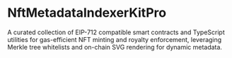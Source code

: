 # NftMetadataIndexerKitPro
A curated collection of EIP-712 compatible smart contracts and TypeScript utilities for gas-efficient NFT minting and royalty enforcement, leveraging Merkle tree whitelists and on-chain SVG rendering for dynamic metadata.

